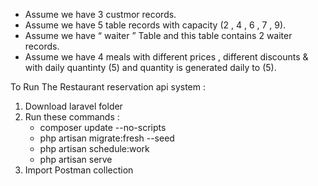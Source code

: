 - Assume we have 3 custmor records.
- Assume we have 5 table records with capacity (2 , 4 , 6 , 7 , 9).
- Assume we have  “ waiter ” Table and this table contains 2 waiter records.
- Assume we have 4 meals with different prices , different discounts & with daily quantinty (5) and quantity is generated daily to (5). 

To Run The Restaurant reservation api system :

1. Download laravel folder
2. Run these commands :
   - composer update --no-scripts
   - php artisan migrate:fresh --seed
   - php artisan schedule:work  
   - php artisan serve
3. Import Postman collection


